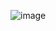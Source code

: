 
![image](https://user-images.githubusercontent.com/64083148/162928307-6792cead-cf91-4f06-8223-f8a63241a423.png)
